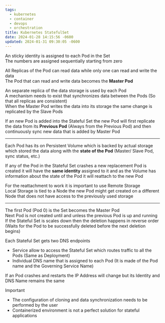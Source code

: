 ```yaml
---
tags:
  - kubernetes
  - container
  - devops
  - orchestration
title: Kubernetes StatefulSet
date: 2024-01-28 14:15:56 -0600
updated: 2024-01-31 09:30:05 -0600
---
```


An sticky identity is assigned to each Pod in the Set  
The numbers are assigned sequentially starting from zero

All Replicas of the Pod can read data while only one can read and write the data  
The Pod that can read and write data becomes the **Master Pod**

An separate replica of the data storage is used by each Pod  
A mechanism needs to exist that synchronizes data between the Pods (So that all replicas are consistent)  
When the Master Pod writes the data into its storage the same change is replicated by the Slave Pods

If an new Pod is added into the Stateful Set the new Pod will first replicate the data from its **Previous Pod** (Always from the Previous Pod) and then continuously sync new data that is added by Master Pod

---

Each Pod has its on Persistent Volume which is backed by actual storage which stored the data along with the **state of the Pod** (Master/ Slave Pod, sync status, etc.)

If any of the Pod in the Stateful Set crashes a new replacement Pod is created it will have the **same identity** assigned to it and as the Volume has information about the state of the Pod it will reattach to the new Pod

For the reattachment to work it is important to use Remote Storage  
Local Storage is tied to a Node the new Pod might get created on a different Node that does not have access to the previously used storage

---

The first Pod (Pod 0) is the Set becomes the Master Pod  
Next Pod is not created until and unless the previous Pod is up and running  
If the Stateful Set is scales down then the deletion happens in reverse order (Waits for the Pod to be successfully deleted before the next deletion begins)

Each Stateful Set gets two DNS endpoints
* Service allow to access the Stateful Set which routes traffic to all the Pods (Same as Deployment)
* Individual DNS name that is assigned to each Pod (It is made of the Pod name and the Governing Service Name)

If an Pod crashes and restarts the IP Address will change but its Identity and DNS Name remains the same

 > [!important]
 > * The configuration of cloning and data synchronization needs to be performed by the user
 > * Containerized environment is not a perfect solution for stateful applications
 